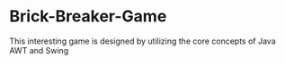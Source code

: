 # Brick-Breaker-Game
This interesting game is designed by utilizing the core concepts of Java AWT and Swing
